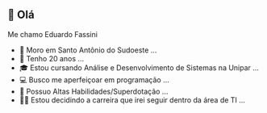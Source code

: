 ## 👋 Olá 

Me chamo Eduardo Fassini
- 📍 Moro em Santo Antônio do Sudoeste ...
- 👦 Tenho 20 anos ...
- 🎓 Estou cursando Análise e Desenvolvimento de Sistemas na Unipar ...
- 💻 Busco me aperfeiçoar em programação ...
- 🧠 Possuo Altas Habilidades/Superdotação ...
- 👨‍💻 Estou decidindo a carreira que irei seguir dentro da área de TI ...
